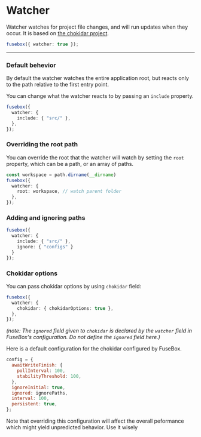 # Watcher

Watcher watches for project file changes, and will run updates when they occur. It is based on
[the chokidar project](https://github.com/paulmillr/chokidar).

```ts
fusebox({ watcher: true });
```

---

### Default behevior

By default the watcher watches the entire application root, but reacts only to the path relative to the first entry
point.

You can change what the watcher reacts to by passing an `include` property.

```ts
fusebox({
  watcher: {
    include: { "src/" },
  },
});
```

### Overriding the root path

You can override the root that the watcher will watch by setting the `root` property, which can be a path, or an array of paths.

```ts
const workspace = path.dirname(__dirname)
fusebox({
  watcher: {
    root: workspace, // watch parent folder
  },
});
```

### Adding and ignoring paths

```ts
fusebox({
  watcher: {
    include: { "src/" },
    ignore: { "configs" }
  }
});
```

### Chokidar options

You can pass chokidar options by using `chokidar` field:

```ts
fusebox({
  watcher: {
    chokidar: { chokidarOptions: true },
  },
});
```

_(note: The `ignored` field given to `chokidar` is declared by the `watcher` field in FuseBox's configuration. Do not
define the `ignored` field here.)_

Here is a default configuration for the chokidar configured by FuseBox.

```js
config = {
  awaitWriteFinish: {
    pollInterval: 100,
    stabilityThreshold: 100,
  },
  ignoreInitial: true,
  ignored: ignorePaths,
  interval: 100,
  persistent: true,
};
```

Note that overriding this configuration will affect the overall peformance which might yield unpredicted behavior. Use
it wisely
